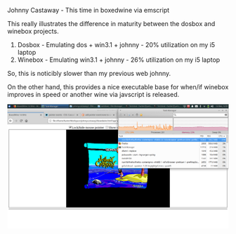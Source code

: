 Johnny Castaway - This time in boxedwine via emscript

This really illustrates the difference in maturity between the dosbox and winebox projects. 

  1. Dosbox - Emulating dos + win3.1 + johnny - 20% utilization on my i5 laptop
  2. Winebox - Emulating win3.1 + johnny - 26% utilization on my i5 laptop

So, this is noticibly slower than my previous web johnny.

On the other hand, this provides a nice executable base for when/if winebox improves in speed or another wine via javscript is released. 


![](johnny_boxedwine_25_percent.png)
